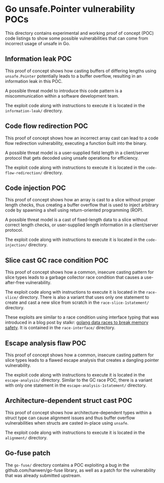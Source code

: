 # Go unsafe.Pointer vulnerability POCs

This directory contains experimental and working proof of concept (POC) code listings to show some possible
vulnerabilities that can come from incorrect usage of unsafe in Go.


## Information leak POC

This proof of concept shows how casting buffers of differing lengths using `unsafe.Pointer` potentially leads
to a buffer overflow, resulting in an information leak in this POC.

A possible threat model to introduce this code pattern is a miscommunication within a software development team.

The exploit code along with instructions to execute it is located in the `information-leak/` directory.


## Code flow redirection POC

This proof of concept shows how an incorrect array cast can lead to a code flow redirection
vulnerability, executing a function built into the binary.

A possible threat model is a user-supplied field length in a client/server protocol that gets decoded using unsafe
operations for efficiency.

The exploit code along with instructions to execute it is located in the `code-flow-redirection/` directory.


## Code injection POC

This proof of concept shows how an array is cast to a slice without proper length checks, thus
creating a buffer overflow that is used to inject arbitrary code by spawning a shell using
return-oriented programming (ROP).

A possible threat model is a cast of fixed-length data to a slice without correct length checks, or
user-supplied length information in a client/server protocol.

The exploit code along with instructions to execute it is located in the `code-injection/` directory.


## Slice cast GC race condition POC

This proof of concept shows how a common, insecure casting pattern for slice types leads to a
garbage collector race condition that causes a use-after-free vulnerability.

The exploit code along with instructions to execute it is located in the `race-slice/` directory.
There is also a variant that uses only one statement to create and cast a new slice from scratch in the
`race-slice-1statement/` directory.

These exploits are similar to a race condition using interface typing that was introduced in a blog post by stalkr:
[golang data races to break memory safety](https://blog.stalkr.net/2015/04/golang-data-races-to-break-memory-safety.html).
It is contained in the `race-interface/` directory.


## Escape analysis flaw POC

This proof of concept shows how a common, insecure casting pattern for slice types leads to a
flawed escape analysis that creates a dangling pointer vulnerability.

The exploit code along with instructions to execute it is located in the `escape-analysis/` directory. Similar to the
GC race POC, there is a variant with only one statement in the `escape-analysis-1statement/` directory.


## Architecture-dependent struct cast POC

This proof of concept shows how architecture-dependent types within a struct type can cause
alignment issues and thus buffer overflow vulnerabilities when structs are casted in-place using
`unsafe`.

The exploit code along with instructions to execute it is located in the `alignment/` directory.


## Go-fuse patch

The `go-fuse/` directory contains a POC exploiting a bug in the github.com/hanwen/go-fuse library, as well as a patch
for the vulnerability that was already submitted upstream.

